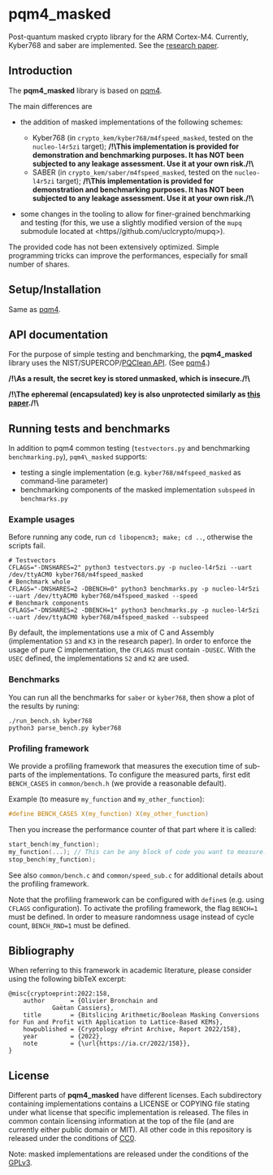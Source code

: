 # pqm4_masked
Post-quantum masked crypto library for the ARM Cortex-M4.
Currently, Kyber768 and saber are implemented.
See the [research paper](https://eprint.iacr.org/2022/158).

## Introduction
The **pqm4\_masked** library is based on [pqm4](https://github.com/mupq/pqm4).

The main differences are
* the addition of masked implementations of the following schemes:
    - Kyber768 (in `crypto_kem/kyber768/m4fspeed_masked`, tested on the `nucleo-l4r5zi` target);
    **/!\\This implementation is provided for demonstration and benchmarking purposes.
    It has NOT been subjected to any leakage assessment. Use it at your own risk./!\\**
    - SABER (in `crypto_kem/saber/m4fspeed_masked`, tested on the `nucleo-l4r5zi` target);
    **/!\\This implementation is provided for demonstration and benchmarking purposes.
    It has NOT been subjected to any leakage assessment. Use it at your own risk./!\\**

* some changes in the tooling to allow for finer-grained benchmarking and testing
  (for this, we use a slightly modified version of the `mupq` submodule located
  at <https//github.com/uclcrypto/mupq>).

The provided code has not been extensively optimized. Simple programming tricks can improve the 
performances, especially for small number of shares. 

## Setup/Installation

Same as [pqm4](https://github.com/mupq/pqm4).


## API documentation
For the purpose of simple testing and benchmarking, the **pqm4\_masked**
library uses the NIST/SUPERCOP/[PQClean
API](https://github.com/PQClean/PQClean).
(See [pqm4](https://github.com/mupq/pqm4).)

**/!\\As a result, the secret key is stored unmasked, which is insecure./!\\**

**/!\\The epheremal (encapsulated) key is also unprotected similarly as [this paper](https://tches.iacr.org/index.php/TCHES/article/view/9064)./!\\**

## Running tests and benchmarks

In addition to pqm4 common testing (`testvectors.py` and benchmarking `benchmarking.py`), `pqm4\_masked` supports:
* testing a single implementation (e.g. `kyber768/m4fspeed_masked` as command-line parameter)
* benchmarking components of the masked implementation `subspeed` in `benchmarks.py`

### Example usages

Before running any code, run `cd libopencm3; make; cd ..`, otherwise the scripts fail.

```shell
# Testvectors
CFLAGS="-DNSHARES=2" python3 testvectors.py -p nucleo-l4r5zi --uart /dev/ttyACM0 kyber768/m4fspeed_masked
# Benchmark whole
CFLAGS="-DNSHARES=2 -DBENCH=0" python3 benchmarks.py -p nucleo-l4r5zi --uart /dev/ttyACM0 kyber768/m4fspeed_masked --speed
# Benchmark components
CFLAGS="-DNSHARES=2 -DBENCH=1" python3 benchmarks.py -p nucleo-l4r5zi --uart /dev/ttyACM0 kyber768/m4fspeed_masked --subspeed
```

By default, the implementations use a mix of C and Assembly (implementation
`S3` and `K3` in the research paper). In order to enforce the usage of pure C
implementation, the `CFLAGS` must contain `-DUSEC`. With the `USEC` defined,
the implementations `S2` and `K2` are used.

### Benchmarks

You can run all the benchmarks for `saber` or `kyber768`, then show a plot of
the results by runing:

```shell
./run_bench.sh kyber768 
python3 parse_bench.py kyber768
```

### Profiling framework

We provide a profiling framework that measures the execution time of
sub-parts of the implementations.
To configure the measured parts, first edit `BENCH_CASES` in
`common/bench.h` (we provide a reasonable default).

Example (to measure `my_function` and `my_other_function`):
```c
#define BENCH_CASES X(my_function) X(my_other_function)
```

Then you increase the performance counter of that part where it is called:
```c 
start_bench(my_function);
my_function(...); // This can be any block of code you want to measure.
stop_bench(my_function);
```
See also `common/bench.c` and `common/speed_sub.c` for additional details about
the profiling framework. 

Note that the profiling framework can be configured with `define`s (e.g. using
`CFLAGS` configuration).
To activate the profiling framework, the flag `BENCH=1` must be defined.
In order to measure randomness usage instead of cycle count, `BENCH_RND=1` must be defined.

## Bibliography

When referring to this framework in academic literature, please consider using the following bibTeX excerpt:

```
@misc{cryptoeprint:2022:158,
    author       = {Olivier Bronchain and
		    Gaëtan Cassiers},
    title        = {Bitslicing Arithmetic/Boolean Masking Conversions for Fun and Profit with Application to Lattice-Based KEMs},
    howpublished = {Cryptology ePrint Archive, Report 2022/158},
    year         = {2022},
    note         = {\url{https://ia.cr/2022/158}},
}
```

## License
Different parts of **pqm4\_masked** have different licenses. 
Each subdirectory containing implementations contains a LICENSE or COPYING file stating 
under what license that specific implementation is released. 
The files in common contain licensing information at the top of the file (and 
are currently either public domain or MIT). 
All other code in this repository is released under the conditions of [CC0](https://creativecommons.org/publicdomain/zero/1.0/).

Note: masked implementations are released under the conditions of the
[GPLv3](https://www.gnu.org/licenses/gpl-3.0.txt).
